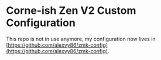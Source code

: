 # Corne-ish Zen V2 Custom Configuration

This repo is not in use anymore, my configuration now lives in [https://github.com/alexvy86/zmk-config](https://github.com/alexvy86/zmk-config).
